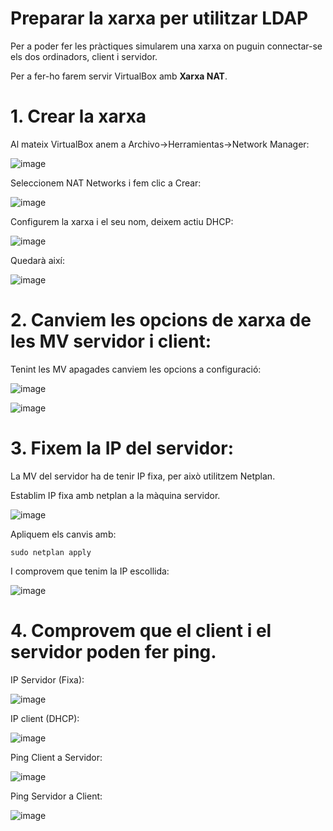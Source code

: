 # Preparar la xarxa per utilitzar LDAP

Per a poder fer les pràctiques simularem una xarxa on puguin connectar-se els dos ordinadors, client i servidor.

Per a fer-ho farem servir VirtualBox amb **Xarxa NAT**.

# 1. Crear la xarxa

Al mateix VirtualBox anem a Archivo->Herramientas->Network Manager:

![image](https://github.com/XaSaFa/MP04/assets/110727546/f115473c-4f47-4a85-906e-25f182b79eca)

Seleccionem NAT Networks i fem clic a Crear:

![image](https://github.com/XaSaFa/MP04/assets/110727546/1c536b43-793f-465b-8d7a-672350b9e61a)

Configurem la xarxa i el seu nom, deixem actiu DHCP:

![image](https://github.com/XaSaFa/MP04/assets/110727546/49757c0f-1610-45f9-bcde-dcbe2d8e476d)

Quedarà així:

![image](https://github.com/XaSaFa/MP04/assets/110727546/687f40ce-dd34-47ca-ac02-96ce19de3da3)

# 2. Canviem les opcions de xarxa de les MV servidor i client:

Tenint les MV apagades canviem les opcions a configuració:

![image](https://github.com/XaSaFa/MP04/assets/110727546/5fcd92a6-f218-4760-a644-4bc954d88e62)

![image](https://github.com/XaSaFa/MP04/assets/110727546/3e6d5412-edcc-47ac-a224-494e0493b920)

# 3. Fixem la IP del servidor:

La MV del servidor ha de tenir IP fixa, per això utilitzem Netplan.

Establim IP fixa amb netplan a la màquina servidor.

![image](https://github.com/XaSaFa/MP04/assets/110727546/4ac4efb9-2f0e-4736-91cb-d79c4cea9651)

Apliquem els canvis amb: 

```
sudo netplan apply
```

I comprovem que tenim la IP escollida:

![image](https://github.com/XaSaFa/MP04/assets/110727546/0fb4e3d3-7ba0-4cd2-918b-e8d2f11d397f)

# 4. Comprovem que el client i el servidor poden fer ping.

IP Servidor (Fixa):

![image](https://github.com/XaSaFa/MP04/assets/110727546/b02e9a1c-176a-4fa8-a612-8804fe1a4f3f)

IP client (DHCP):

![image](https://github.com/XaSaFa/MP04/assets/110727546/eca8d54b-d8e1-4731-a6d2-f85a5570dbdd)

Ping Client a Servidor:

![image](https://github.com/XaSaFa/MP04/assets/110727546/a916ec49-6971-4769-a30a-9646950ed59e)

Ping Servidor a Client:

![image](https://github.com/XaSaFa/MP04/assets/110727546/53e19ff1-b733-4dbd-9d3d-0579ad947347)

